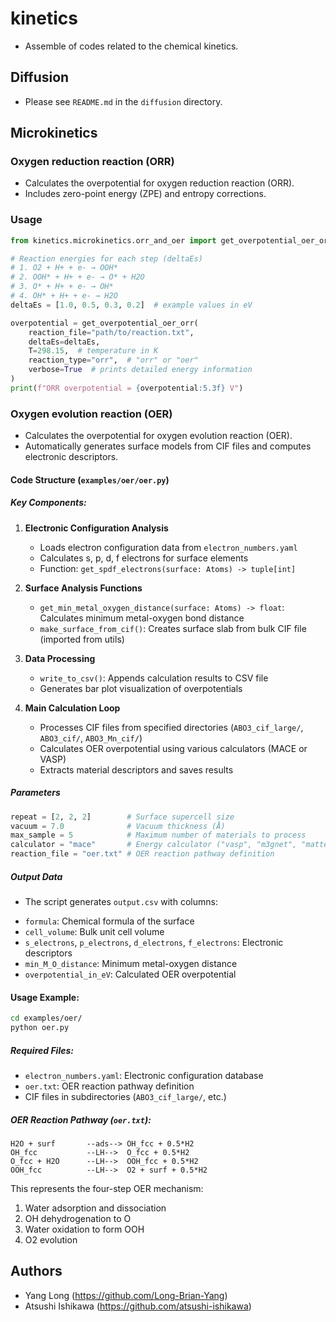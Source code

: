 # kinetics
* Assemble of codes related to the chemical kinetics.

## Diffusion
* Please see `README.md` in the `diffusion` directory.

## Microkinetics
### Oxygen reduction reaction (ORR)
* Calculates the overpotential for oxygen reduction reaction (ORR).
* Includes zero-point energy (ZPE) and entropy corrections.

### Usage
```python
from kinetics.microkinetics.orr_and_oer import get_overpotential_oer_orr

# Reaction energies for each step (deltaEs)
# 1. O2 + H+ + e- → OOH*
# 2. OOH* + H+ + e- → O* + H2O
# 3. O* + H+ + e- → OH*
# 4. OH* + H+ + e- → H2O
deltaEs = [1.0, 0.5, 0.3, 0.2]  # example values in eV

overpotential = get_overpotential_oer_orr(
    reaction_file="path/to/reaction.txt",
    deltaEs=deltaEs,
    T=298.15,  # temperature in K
    reaction_type="orr",  # "orr" or "oer"
    verbose=True  # prints detailed energy information
)
print(f"ORR overpotential = {overpotential:5.3f} V")
```

### Oxygen evolution reaction (OER)
* Calculates the overpotential for oxygen evolution reaction (OER).
* Automatically generates surface models from CIF files and computes electronic descriptors.

#### Code Structure (`examples/oer/oer.py`)

##### Key Components:

1. **Electronic Configuration Analysis**
   - Loads electron configuration data from `electron_numbers.yaml`
   - Calculates s, p, d, f electrons for surface elements
   - Function: `get_spdf_electrons(surface: Atoms) -> tuple[int]`

2. **Surface Analysis Functions**
   - `get_min_metal_oxygen_distance(surface: Atoms) -> float`: Calculates minimum metal-oxygen bond distance
   - `make_surface_from_cif()`: Creates surface slab from bulk CIF file (imported from utils)

3. **Data Processing**
   - `write_to_csv()`: Appends calculation results to CSV file
   - Generates bar plot visualization of overpotentials

4. **Main Calculation Loop**
   - Processes CIF files from specified directories (`ABO3_cif_large/`, `ABO3_cif/`, `ABO3_Mn_cif/`)
   - Calculates OER overpotential using various calculators (MACE or VASP)
   - Extracts material descriptors and saves results

##### Parameters
```python
repeat = [2, 2, 2]        # Surface supercell size
vacuum = 7.0              # Vacuum thickness (Å)
max_sample = 5            # Maximum number of materials to process
calculator = "mace"       # Energy calculator ("vasp", "m3gnet", "mattersim")
reaction_file = "oer.txt" # OER reaction pathway definition
```

##### Output Data
* The script generates `output.csv` with columns:
- `formula`: Chemical formula of the surface
- `cell_volume`: Bulk unit cell volume
- `s_electrons`, `p_electrons`, `d_electrons`, `f_electrons`: Electronic descriptors
- `min_M_O_distance`: Minimum metal-oxygen distance
- `overpotential_in_eV`: Calculated OER overpotential

#### Usage Example:
```bash
cd examples/oer/
python oer.py
```

##### Required Files:
- `electron_numbers.yaml`: Electronic configuration database
- `oer.txt`: OER reaction pathway definition
- CIF files in subdirectories (`ABO3_cif_large/`, etc.)

##### OER Reaction Pathway (`oer.txt`):
```
H2O + surf       --ads--> OH_fcc + 0.5*H2
OH_fcc           --LH-->  O_fcc + 0.5*H2
O_fcc + H2O      --LH-->  OOH_fcc + 0.5*H2
OOH_fcc          --LH-->  O2 + surf + 0.5*H2
```

This represents the four-step OER mechanism:
1. Water adsorption and dissociation
2. OH dehydrogenation to O
3. Water oxidation to form OOH
4. O2 evolution

## Authors
* Yang Long (https://github.com/Long-Brian-Yang)
* Atsushi Ishikawa (https://github.com/atsushi-ishikawa)

